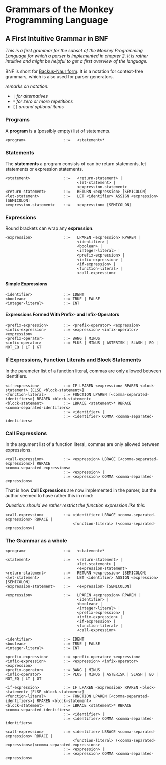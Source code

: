 
# Grammars of the Monkey Programming Language

## A First Intuitive Grammar in BNF

*This is a first grammar for the subset of the Monkey Programming Language for which a parser is implemented in chapter 2.
It is rather intuitive and might be helpful to get a first overview of the language.*

BNF is short for [Backus–Naur form](https://en.wikipedia.org/wiki/Backus%E2%80%93Naur_form). It is a notation for context-free grammars, which is also used for parser generators.

*remarks on notation:*
* `|` *for alternatives*
* `*` *for zero or more repetitions*
* `[]` *around optional items*


### Programs

A **program** is a (possibly empty) list of statements.

```
<program>                 ::=   <statement>*
```  

### Statements

The **statements** a program consists of can be return statements, let statements or expression statements.

```
<statement>               ::=   <return-statement> |
                                <let-statement> |
                                <expression-statement>
<return-statement>        ::=   RETURN <expression> [SEMICOLON]
<let-statement>           ::=   LET <identifier> ASSIGN <expression> [SEMICOLON]
<expression-statement>    ::=   <expression> [SEMICOLON]
``` 

### Expressions

Round brackets can wrap any **expression**.

```
<expression>              ::=   LPAREN <expression> RPAREN |
                                <identifier> |
                                <boolean> |
                                <integer-literal> |
                                <prefix-expression> |
                                <infix-expression> |
                                <if-expression> |
                                <function-literal> |
                                <call-expression>                          
``` 

#### Simple Expressions

```
<identifier>              ::= IDENT
<boolean>                 ::= TRUE | FALSE
<integer-literal>         ::= INT
```

#### Expressions Formed With Prefix- and Infix-Operators

```
<prefix-expression>       ::= <prefix-operator> <expression>
<infix-expression>        ::= <expression> <infix-operator> <expression> 
<prefix-operator>         ::= BANG | MINUS
<infix-operator>          ::= PLUS | MINUS | ASTERISK | SLASH | EQ | NOT_EQ | LT | GT
```

### If Expressions, Function Literals and Block Statements 

In the parameter list of a function literal, commas are only allowed between identifiers.

```
<if-expression>           ::= IF LPAREN <expression> RPAREN <block-statement> [ELSE <block-statement>]
<function-literal>        ::= FUNCTION LPAREN [<comma-separated-identifiers>] RPAREN <block-statement>
<block-statement>         ::= LBRACE <statement>* RBRACE
<comma-separated-identifiers>
                          ::= <identifier> |
                          ::= <identifier> COMMA <comma-separated-identifiers>                      
``` 

### Call Expressions

In the argument list of a function literal, commas are only allowed between expressions.

```
<call-expression>         ::= <expression> LBRACE [<comma-separated-expressions>] RBRACE
<comma-separated-expressions> 
                          ::= <expression> |
                          ::= <expression> COMMA <comma-separated-expressions>  
``` 
That is how **Call Expressions** are now implemented in the parser, but the author seemed to have rather this in mind:

*Question: should we rather restrict the function expression like this:*

```
<call-expression>         ::= <identifier> LBRACE <comma-separated-expressions> RBRACE |
                              <function-literal> (<comma-separated-expressions>)
``` 

### The  Grammar as a whole

```
<program>                 ::=   <statement>*

<statement>               ::=   <return-statement> |
                                <let-statement> |
                                <expression-statement>
<return-statement>        ::=   RETURN <expression> [SEMICOLON]
<let-statement>           ::=   LET <identifier> ASSIGN <expression> [SEMICOLON]
<expression-statement>    ::=   <expression> [SEMICOLON]

<expression>              ::=   LPAREN <expression> RPAREN |
                                <identifier> |
                                <boolean> |
                                <integer-literal> |
                                <prefix-expression> |
                                <infix-expression> |
                                <if-expression> |
                                <function-literal> |
                                <call-expression>                          

<identifier>              ::= IDENT
<boolean>                 ::= TRUE | FALSE
<integer-literal>         ::= INT

<prefix-expression>       ::= <prefix-operator> <expression>
<infix-expression>        ::= <expression> <infix-operator> <expression> 
<prefix-operator>         ::= BANG | MINUS
<infix-operator>          ::= PLUS | MINUS | ASTERISK | SLASH | EQ | NOT_EQ | LT | GT

<if-expression>           ::= IF LPAREN <expression> RPAREN <block-statement> [ELSE <block-statement>]
<function-literal>        ::= FUNCTION LPAREN [<comma-separated-identifiers>] RPAREN <block-statement>
<block-statement>         ::= LBRACE <statement>* RBRACE
<comma-separated-identifiers>
                          ::= <identifier> |
                          ::= <identifier> COMMA <comma-separated-identifiers>                      

<call-expression>         ::= <identifier> LBRACE <comma-separated-expressions> RBRACE |
                              <function-literal> (<comma-separated-expressions>)<comma-separated-expressions> 
                          ::= <expression> |
                          ::= <expression> COMMA <comma-separated-expressions>  
``` 


     
